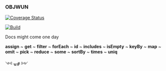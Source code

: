 ### OBJWUN

[![Coverage Status](https://coveralls.io/repos/github/fedeghe/objwun/badge.svg?branch=master)](https://coveralls.io/github/fedeghe/objwun?branch=master)

[![Build](https://travis-ci.org/fedeghe/objwun.svg?branch=master)](https://travis-ci.org/github/fedeghe/objwun?branch=master)




Docs might come one day  

**assign** ~ **get** ~ **filter** ~ **forEach** ~ **id** ~ **includes** ~ **isEmpty** ~ **keyBy** ~ **map**  ~ **omit**  ~ **pick**  ~ **reduce** ~ **some** ~ **sortBy** ~ **times** ~ **uniq**

༺ ᚗᚌ ༻
